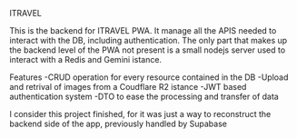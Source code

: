 ITRAVEL

This is the backend for ITRAVEL PWA.
It manage all the APIS needed to interact with the DB, including authentication.
The only part that makes up the backend level of the PWA not present is a small nodejs server used to interact with a Redis and Gemini istance.

Features
-CRUD operation for every resource contained in the DB
-Upload and retrival of images from a Coudflare R2 istance
-JWT based authentication system
-DTO to ease the processing and transfer of data

I consider this project finished, for it was just a way to reconstruct the backend side of the app, previously handled by Supabase
